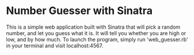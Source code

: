 # Number Guesser with Sinatra

This is a simple web application built with Sinatra that will pick a random number, and let you guess what it is. It will tell you whether you are high or low, and by how much.
To launch the program, simply run 'web_guesser.rb' in your terminal and visit localhost:4567.
